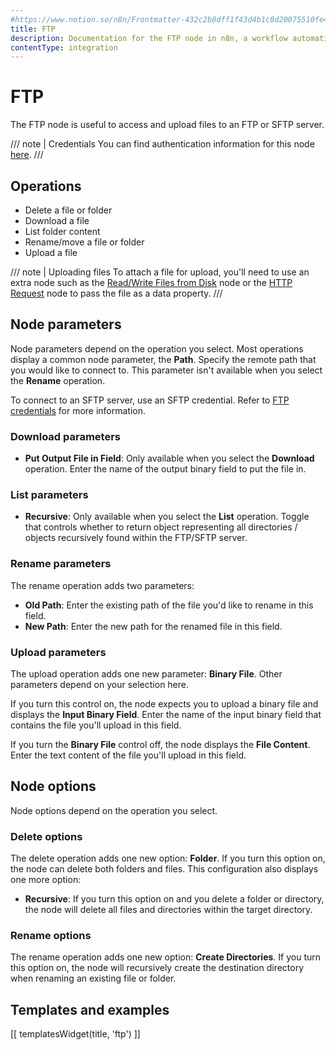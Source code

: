 ```yaml
---
#https://www.notion.so/n8n/Frontmatter-432c2b8dff1f43d4b1c8d20075510fe4
title: FTP
description: Documentation for the FTP node in n8n, a workflow automation platform. Includes guidance on usage, and links to examples.
contentType: integration
---
```


# FTP

The FTP node is useful to access and upload files to an FTP or SFTP server.

/// note | Credentials
You can find authentication information for this node [here](/integrations/builtin/credentials/ftp/).
///

## Operations

- Delete a file or folder
- Download a file
- List folder content
- Rename/move a file or folder
- Upload a file

/// note | Uploading files
To attach a file for upload, you'll need to use an extra node such as the [Read/Write Files from Disk](/integrations/builtin/core-nodes/n8n-nodes-base.filesreadwrite/) node or the [HTTP Request](/integrations/builtin/core-nodes/n8n-nodes-base.httprequest/) node to pass the file as a data property.
///

## Node parameters

Node parameters depend on the operation you select. Most operations display a common node parameter, the **Path**. Specify the remote path that you would like to connect to. This parameter isn't available when you select the **Rename** operation.

To connect to an SFTP server, use an SFTP credential. Refer to [FTP credentials](/integrations/builtin/credentials/ftp/) for more information.

### Download parameters

- **Put Output File in Field**: Only available when you select the **Download** operation. Enter the name of the output binary field to put the file in.

### List parameters
- **Recursive**: Only available when you select the **List** operation. Toggle that controls whether to return object representing all directories / objects recursively found within the FTP/SFTP server.

### Rename parameters

The rename operation adds two parameters:

- **Old Path**: Enter the existing path of the file you'd like to rename in this field.
- **New Path**: Enter the new path for the renamed file in this field.

### Upload parameters

The upload operation adds one new parameter: **Binary File**. Other parameters depend on your selection here.

If you turn this control on, the node expects you to upload a binary file and displays the **Input Binary Field**. Enter the name of the input binary field that contains the file you'll upload in this field.

If you turn the **Binary File** control off, the node displays the **File Content**. Enter the text content of the file you'll upload in this field.

## Node options

Node options depend on the operation you select.

### Delete options

The delete operation adds one new option: **Folder**. If you turn this option on, the node can delete both folders and files. This configuration also displays one more option:

- **Recursive**: If you turn this option on and you delete a folder or directory, the node will delete all files and directories within the target directory.

### Rename options

The rename operation adds one new option: **Create Directories**. If you turn this option on, the node will recursively create the destination directory when renaming an existing file or folder.

## Templates and examples

<!-- see https://www.notion.so/n8n/Pull-in-templates-for-the-integrations-pages-37c716837b804d30a33b47475f6e3780 -->
[[ templatesWidget(title, 'ftp') ]]
